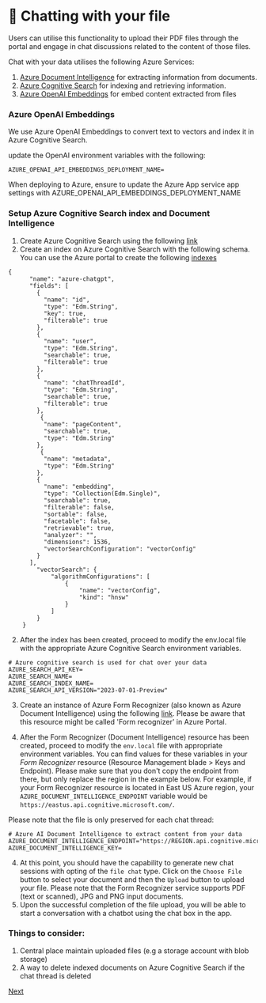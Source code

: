 # 📃 Chatting with your file

Users can utilise this functionality to upload their PDF files through the portal and engage in chat discussions related to the content of those files.

Chat with your data utilises the following Azure Services:

1. [Azure Document Intelligence](https://learn.microsoft.com/en-GB/azure/ai-services/document-intelligence/) for extracting information from documents.
1. [Azure Cognitive Search](https://learn.microsoft.com/en-GB/azure/search/) for indexing and retrieving information.
1. [Azure OpenAI Embeddings](https://learn.microsoft.com/en-us/azure/ai-services/openai/how-to/embeddings?tabs=console) for embed content extracted from files

### Azure OpenAI Embeddings

We use Azure OpenAI Embeddings to convert text to vectors and index it in Azure Cognitive Search.

update the OpenAI environment variables with the following:

```
AZURE_OPENAI_API_EMBEDDINGS_DEPLOYMENT_NAME=
```

When deploying to Azure, ensure to update the Azure App service app settings with AZURE_OPENAI_API_EMBEDDINGS_DEPLOYMENT_NAME

### Setup Azure Cognitive Search index and Document Intelligence

1. Create Azure Cognitive Search using the following [link](https://learn.microsoft.com/en-us/azure/search/search-get-started-portal)
1. Create an index on Azure Cognitive Search with the following schema. You can use the Azure portal to create the following [indexes](https://learn.microsoft.com/en-us/azure/search/vector-search-how-to-create-index?tabs=portal-add-field%2Cpush)

```
{
      "name": "azure-chatgpt",
      "fields": [
        {
          "name": "id",
          "type": "Edm.String",
          "key": true,
          "filterable": true
        },
        {
          "name": "user",
          "type": "Edm.String",
          "searchable": true,
          "filterable": true
        },
        {
          "name": "chatThreadId",
          "type": "Edm.String",
          "searchable": true,
          "filterable": true
        },
         {
          "name": "pageContent",
          "searchable": true,
          "type": "Edm.String"
        },
         {
          "name": "metadata",
          "type": "Edm.String"
        },
        {
          "name": "embedding",
          "type": "Collection(Edm.Single)",
          "searchable": true,
          "filterable": false,
          "sortable": false,
          "facetable": false,
          "retrievable": true,
          "analyzer": "",
          "dimensions": 1536,
          "vectorSearchConfiguration": "vectorConfig"
        }
      ],
        "vectorSearch": {
            "algorithmConfigurations": [
                {
                    "name": "vectorConfig",
                    "kind": "hnsw"
                }
            ]
        }
    }
```

2. After the index has been created, proceed to modify the env.local file with the appropriate Azure Cognitive Search environment variables.

```
# Azure cognitive search is used for chat over your data
AZURE_SEARCH_API_KEY=
AZURE_SEARCH_NAME=
AZURE_SEARCH_INDEX_NAME=
AZURE_SEARCH_API_VERSION="2023-07-01-Preview"
```

3. Create an instance of Azure Form Recognizer (also known as Azure Document Intelligence) using the following [link](https://learn.microsoft.com/en-us/azure/ai-services/document-intelligence/create-document-intelligence-resource?view=doc-intel-3.1.0). Please be aware that this resource might be called 'Form recognizer' in Azure Portal.

4. After the Form Recognizer (Document Intelligence) resource has been created, proceed to modify the `env.local` file with appropriate environment variables. You can find values for these variables in your _Form Recognizer_ resource (Resource Management blade > Keys and Endpoint). Please make sure that you don't copy the endpoint from there, but only replace the region in the example below. For example, if your Form Recognizer resource is located in East US Azure region, your `AZURE_DOCUMENT_INTELLIGENCE_ENDPOINT` variable would be `https://eastus.api.cognitive.microsoft.com/`.

Please note that the file is only preserved for each chat thread:

```
# Azure AI Document Intelligence to extract content from your data
AZURE_DOCUMENT_INTELLIGENCE_ENDPOINT="https://REGION.api.cognitive.microsoft.com/"
AZURE_DOCUMENT_INTELLIGENCE_KEY=
```

4. At this point, you should have the capability to generate new chat sessions with opting of the `file chat` type. Click on the `Choose File` button to select your document and then the `Upload` button to upload your file. Please note that the Form Recognizer service supports PDF (text or scanned), JPG and PNG input documents.
6. Upon the successful completion of the file upload, you will be able to start a conversation with a chatbot using the chat box in the app.

### Things to consider:

1. Central place maintain uploaded files (e.g a storage account with blob storage)
2. A way to delete indexed documents on Azure Cognitive Search if the chat thread is deleted

[Next](/docs/7-environment-variables.md)
